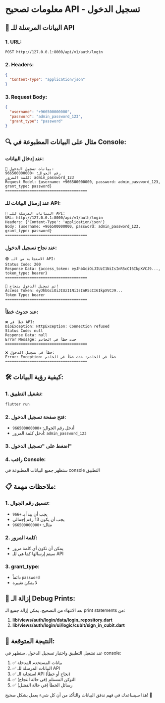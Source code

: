 # معلومات تصحيح API - تسجيل الدخول

## 📱 البيانات المرسلة للـ API

### 1. **URL:**

```
POST http://127.0.0.1:8000/api/v1/auth/login
```

### 2. **Headers:**

```json
{
  "Content-Type": "application/json"
}
```

### 3. **Request Body:**

```json
{
  "username": "+966500000000",
  "password": "admin_password_123",
  "grant_type": "password"
}
```

## 🔍 **مثال على البيانات المطبوعة في Console:**

### عند إدخال البيانات:

```
📱 بيانات تسجيل الدخول:
رقم الجوال: +966500000000
كلمة المرور: admin_password_123
Request Model: {username: +966500000000, password: admin_password_123, grant_type: password}
=====================================
```

### عند إرسال البيانات للـ API:

```
🔵 البيانات المرسلة للـ API:
URL: http://127.0.0.1:8000/api/v1/auth/login
Headers: {'Content-Type': 'application/json'}
Body: {username: +966500000000, password: admin_password_123, grant_type: password}
=====================================
```

### عند نجاح تسجيل الدخول:

```
🟢 الاستجابة من الـ API:
Status Code: 200
Response Data: {access_token: eyJhbGciOiJIUzI1NiIsInR5cCI6IkpXVCJ9..., token_type: bearer}
=====================================

🎉 تم تسجيل الدخول بنجاح!
Access Token: eyJhbGciOiJIUzI1NiIsInR5cCI6IkpXVCJ9...
Token Type: bearer
=====================================
```

### عند حدوث خطأ:

```
❌ خطأ في API:
DioException: HttpException: Connection refused
Status Code: null
Response Data: null
Error Message: حدث خطأ في الخادم
=====================================

❌ خطأ في تسجيل الدخول:
Error: Exception: خطأ في الخادم: حدث خطأ في الخادم
=====================================
```

## 🛠️ **كيفية رؤية البيانات:**

### 1. **تشغيل التطبيق:**

```bash
flutter run
```

### 2. **فتح صفحة تسجيل الدخول:**

- أدخل رقم الجوال: `+966500000000`
- أدخل كلمة المرور: `admin_password_123`

### 3. **اضغط على "تسجيل الدخول"**

### 4. **راقب Console:**

ستظهر جميع البيانات المطبوعة في console التطبيق

## 📋 **ملاحظات مهمة:**

### 1. **تنسيق رقم الجوال:**

- يجب أن يبدأ بـ `+966`
- يجب أن يكون 13 رقم إجمالي
- مثال: `+966500000000`

### 2. **كلمة المرور:**

- يمكن أن تكون أي كلمة مرور
- سيتم إرسالها كما هي للـ API

### 3. **grant_type:**

- دائماً `password`
- لا يمكن تغييره

## 🔧 **إزالة الـ Debug Prints:**

بعد الانتهاء من التصحيح، يمكن إزالة جميع الـ print statements من:

1. **lib/views/auth/login/data/login_repository.dart**
2. **lib/views/auth/login/ui/logic/cubit/sign_in_cubit.dart**

## 🎯 **النتيجة المتوقعة:**

عند تشغيل التطبيق واختبار تسجيل الدخول، ستظهر في console:

1. ✅ بيانات المستخدم المدخلة
2. ✅ البيانات المرسلة للـ API
3. ✅ استجابة الـ API (نجاح أو خطأ)
4. ✅ التوكن المستلم (في حالة النجاح)
5. ✅ رسائل الخطأ (في حالة الفشل)

هذا سيساعدك في فهم تدفق البيانات والتأكد من أن كل شيء يعمل بشكل صحيح! 🚀
